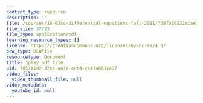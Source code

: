 ```yaml
---
content_type: resource
description: ''
file: /courses/18-03sc-differential-equations-fall-2011/7057a19232ecae7cecb4cc474001c427_uNOyxQwIV8o.pdf
file_size: 37723
file_type: application/pdf
learning_resource_types: []
license: https://creativecommons.org/licenses/by-nc-sa/4.0/
ocw_type: OCWFile
resourcetype: Document
title: 3play pdf file
uid: 7057a192-32ec-ae7c-ecb4-cc474001c427
video_files:
  video_thumbnail_file: null
video_metadata:
  youtube_id: null
---
```

